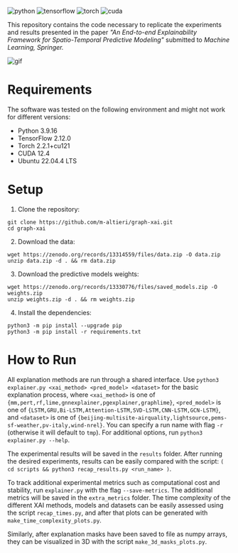 ![python](https://img.shields.io/badge/python-3.9-green?labelColor=blue&style=flat)
![tensorflow](https://img.shields.io/badge/tensorflow-2.12-green?labelColor=orange&style=flat)
![torch](https://img.shields.io/badge/torch-2.2.1-green?labelColor=red&style=flat)
![cuda](https://img.shields.io/badge/cuda-12.4-green?labelColor=grey&style=flat)

This repository contains the code necessary to replicate the experiments and results presented in the paper _"An End-to-end Explainability Framework for Spatio-Temporal Predictive Modeling"_ submitted to _Machine Learning, Springer._

![gif](https://s2.ezgif.com/tmp/ezgif-2-ce4af01ee1.gif)

# Requirements

The software was tested on the following environment and might not work for
different versions:

- Python 3.9.16
- TensorFlow 2.12.0
- Torch 2.2.1+cu121
- CUDA 12.4
- Ubuntu 22.04.4 LTS

# Setup

1. Clone the repository:

```
git clone https://github.com/m-altieri/graph-xai.git
cd graph-xai
```

2. Download the data:

```
wget https://zenodo.org/records/13314559/files/data.zip -O data.zip
unzip data.zip -d . && rm data.zip
```

3. Download the predictive models weights:

```
wget https://zenodo.org/records/13330776/files/saved_models.zip -O weights.zip
unzip weights.zip -d . && rm weights.zip
```

4. Install the dependencies:

```
python3 -m pip install --upgrade pip
python3 -m pip install -r requirements.txt
```

# How to Run

All explanation methods are run through a shared interface.
Use `python3 explainer.py <xai_method> <pred_model> <dataset>` for the basic
explanation process, where `<xai_method>` is one of `{mm,pert,rf,lime,gnnexplainer,pgexplainer,graphlime}`, `<pred_model>` is one of `{LSTM,GRU,Bi-LSTM,Attention-LSTM,SVD-LSTM,CNN-LSTM,GCN-LSTM}`, and `<dataset>` is one of `{beijing-multisite-airquality,lightsource,pems-sf-weather,pv-italy,wind-nrel}`.
You can specify a run name with flag `-r` (otherwise it will default to `tmp`).
For additional options, run `python3 explainer.py --help`.

The experimental results will be saved in the `results` folder.
After running the desired experiments, results can be easily compared with the script:
`( cd scripts && python3 recap_results.py <run_name> )`.

To track additional experimental metrics such as computational cost and stability, run `explainer.py` with the flag `--save-metrics`.
The additional metrics will be saved in the `extra_metrics` folder. The time complexity of the different XAI methods, models and datasets can be easily assessed using the script `recap_times.py`, and after that plots can be generated with `make_time_complexity_plots.py`.

Similarly, after explanation masks have been saved to file as numpy arrays, they can be visualized in 3D with the script `make_3d_masks_plots.py`.
